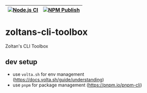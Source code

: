 | [![Node.js CI](https://github.com/ZoltanTompa-ResDiary/zoltans-cli-toolbox/actions/workflows/node.js.yml/badge.svg?branch=master)](https://github.com/ZoltanTompa-ResDiary/zoltans-cli-toolbox/actions/workflows/node.js.yml) | [![NPM Publish](https://github.com/ZoltanTompa-ResDiary/zoltans-cli-toolbox/actions/workflows/npm-publish.yml/badge.svg?branch=master)](https://github.com/ZoltanTompa-ResDiary/zoltans-cli-toolbox/actions/workflows/npm-publish.yml) |
| ----------------------------------------------------------------------------------------------------------------------------------------------------------------------------------------------------------------------------- | -------------------------------------------------------------------------------------------------------------------------------------------------------------------------------------------------------------------------------------- |

# zoltans-cli-toolbox

Zoltan's CLI Toolbox

## dev setup

- use `volta.sh` for env management (https://docs.volta.sh/guide/understanding)
- use `pnpm` for package management (https://pnpm.io/pnpm-cli)
